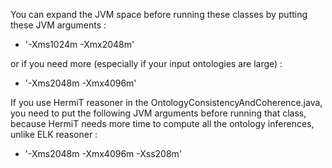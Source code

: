 You can expand the JVM space before running these classes by putting these JVM arguments :

* '-Xms1024m -Xmx2048m'

or if you need more (especially if your input ontologies are large) :

* '-Xms2048m -Xmx4096m'

If you use HermiT reasoner in the OntologyConsistencyAndCoherence.java, you need to put the following JVM arguments before running that class, because HermiT needs more time to compute all the ontology inferences, unlike ELK reasoner :

* '-Xms2048m -Xmx4096m -Xss208m'
